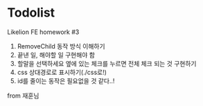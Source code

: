 # Todolist
Likelion FE homework #3

1. RemoveChild 동작 방식 이해하기
2. 끝낸 일, 해야할 일 구현해야 함
3. 할말을 선택하세요 옆에 있는 체크를 누르면 전체 체크 되는 것 구현하기
4. css 상대경로로 표시하기(./css로!)
5. id를 줄이는 동작은 필요없을 것 같다..!

from 재훈님
